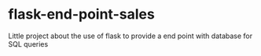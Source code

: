 # flask-end-point-sales
Little project about the use of flask to provide a end point with database for SQL queries
